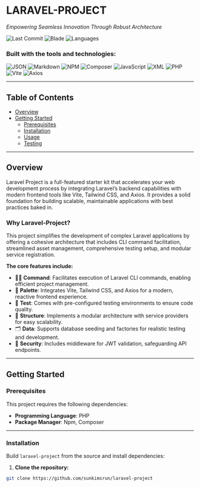 # LARAVEL-PROJECT

*Empowering Seamless Innovation Through Robust Architecture*

![Last Commit](https://img.shields.io/badge/last%20commit-today-brightgreen)
![Blade](https://img.shields.io/badge/blade-49.4%25-blue)
![Languages](https://img.shields.io/badge/languages-5-informational)

### Built with the tools and technologies:
![JSON](https://img.shields.io/badge/-JSON-lightgrey?logo=json)
![Markdown](https://img.shields.io/badge/-Markdown-darkblue?logo=markdown)
![NPM](https://img.shields.io/badge/-npm-CB3837?logo=npm)
![Composer](https://img.shields.io/badge/-Composer-885630?logo=composer)
![JavaScript](https://img.shields.io/badge/-JavaScript-F7DF1E?logo=javascript)
![XML](https://img.shields.io/badge/-XML-lightgrey?logo=xml)
![PHP](https://img.shields.io/badge/-PHP-777BB4?logo=php)
![Vite](https://img.shields.io/badge/-Vite-646CFF?logo=vite)
![Axios](https://img.shields.io/badge/-Axios-5A29E4?logo=axios)

---

## Table of Contents

- [Overview](#overview)
- [Getting Started](#getting-started)
  - [Prerequisites](#prerequisites)
  - [Installation](#installation)
  - [Usage](#usage)
  - [Testing](#testing)

---

## Overview

Laravel Project is a full-featured starter kit that accelerates your web development process by integrating Laravel’s backend capabilities with modern frontend tools like Vite, Tailwind CSS, and Axios. It provides a solid foundation for building scalable, maintainable applications with best practices baked in.

### Why Laravel-Project?

This project simplifies the development of complex Laravel applications by offering a cohesive architecture that includes CLI command facilitation, streamlined asset management, comprehensive testing setup, and modular service registration.

**The core features include:**

- 🧞‍♂️ **Command**: Facilitates execution of Laravel CLI commands, enabling efficient project management.
- 🎨 **Palette**: Integrates Vite, Tailwind CSS, and Axios for a modern, reactive frontend experience.
- 🧪 **Test**: Comes with pre-configured testing environments to ensure code quality.
- 🧩 **Structure**: Implements a modular architecture with service providers for easy scalability.
- 🗂️ **Data**: Supports database seeding and factories for realistic testing and development.
- 🔐 **Security**: Includes middleware for JWT validation, safeguarding API endpoints.

---

## Getting Started

### Prerequisites

This project requires the following dependencies:

- **Programming Language**: PHP
- **Package Manager**: Npm, Composer

---

### Installation

Build `laravel-project` from the source and install dependencies:

1. **Clone the repository:**

```bash
git clone https://github.com/sunkimsrun/laravel-project
